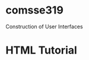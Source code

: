 # comsse319
Construction of User Interfaces
<!DOCTYPE html>
<html lang="en">
<head>
    <meta charset="UTF-8">
    <meta http-equiv="X-UA-Compatible" content="IE=edge">
    <meta name="viewport" content="width=device-width, initial-scale=1.0">
    <title>Here it start my Tutorial</title>
</head>
<body>
    <h1>HTML Tutorial</h1>
</body>
</html>
